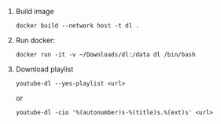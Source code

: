 1. Build image
    ```
    docker build --network host -t dl .
    ```
1. Run docker:
    ```
    docker run -it -v ~/Downloads/dl:/data dl /bin/bash
    ```
1. Download playlist
    ```
    youtube-dl --yes-playlist <url>
    ```
    or
    ```
    youtube-dl -cio '%(autonumber)s-%(title)s.%(ext)s' <url>
    ```